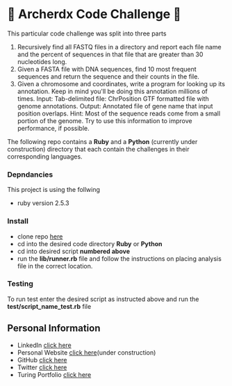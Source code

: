# :microscope: Archerdx Code Challenge :microscope:

This particular code challenge was split into three parts <br />
1. Recursively find all FASTQ files in a directory and report each file name and the percent of sequences in that file that are greater than 30 nucleotides long.
2. Given a FASTA file with DNA sequences, find 10 most frequent sequences and return the sequence and their counts in the file.
3. Given a chromosome and coordinates, write a program for looking up its annotation.  Keep in mind you'll be doing this annotation millions of times.
Input:
Tab-delimited file: Chr<tab>Position
GTF formatted file with genome annotations.
Output:
Annotated file of gene name that input position overlaps.
Hint: Most of the sequence reads come from a small portion of the genome. Try to use this information to improve performance, if possible.

The following repo contains a __Ruby__ and a __Python__ (currently under construction) directory that each contain the challenges in their corresponding languages.





### Depndancies
This project is using the follwing
* ruby version 2.5.3



### Install
* clone repo [here](git@github.com:SiCuellar/archerdx_challenge.git)
* cd into the desired code directory __Ruby__ or __Python__
* cd into desired script __numbered above__
* run the __lib/runner.rb__ file and follow the instructions on placing analysis file in the correct location.

### Testing
To run test enter the desired script as instructed above and run the __test/script_name_test.rb__ file

## Personal Information
* LinkedIn [click here](https://www.linkedin.com/in/silvestre-cuellar/)
* Personal Website [click here](https://silvestrecuellar.dev/)(under construction)
* GitHub [click here](https://github.com/SiCuellar)
* Twitter [click here](https://twitter.com/Silver__Codes)
* Turing Portfolio [click here](https://alumni.turing.io/alumni/silvestre-cuellar)


[](https://media.giphy.com/media/dWIL4na2N5OtBe8AqN/giphy.gif)
